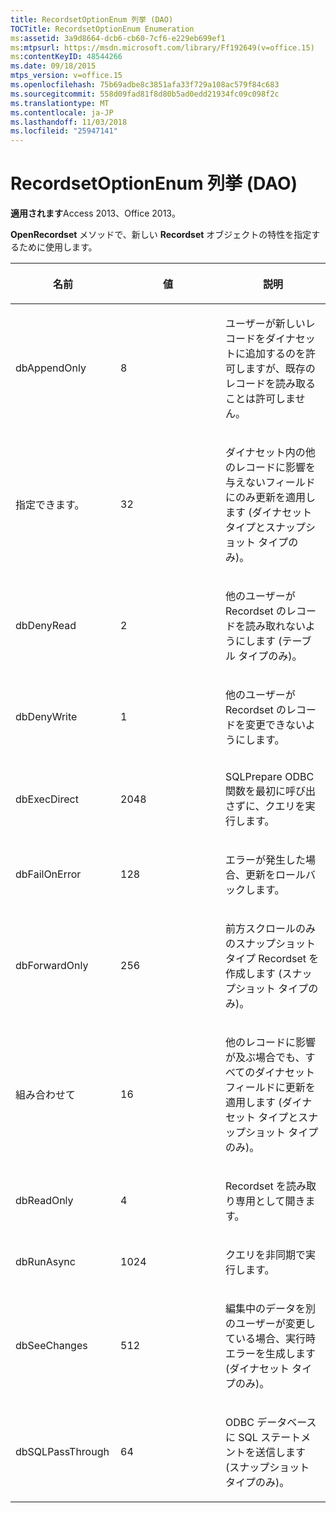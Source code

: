 ```yaml
---
title: RecordsetOptionEnum 列挙 (DAO)
TOCTitle: RecordsetOptionEnum Enumeration
ms:assetid: 3a9d8664-dcb6-cb60-7cf6-e229eb699ef1
ms:mtpsurl: https://msdn.microsoft.com/library/Ff192649(v=office.15)
ms:contentKeyID: 48544266
ms.date: 09/18/2015
mtps_version: v=office.15
ms.openlocfilehash: 75b69adbe8c3851afa33f729a108ac579f84c683
ms.sourcegitcommit: 558d09fad81f8d80b5ad0edd21934fc09c098f2c
ms.translationtype: MT
ms.contentlocale: ja-JP
ms.lasthandoff: 11/03/2018
ms.locfileid: "25947141"
---
```

# <a name="recordsetoptionenum-enumeration-dao"></a>RecordsetOptionEnum 列挙 (DAO)


**適用されます**Access 2013、Office 2013。

**OpenRecordset** メソッドで、新しい **Recordset** オブジェクトの特性を指定するために使用します。

<table>
<colgroup>
<col style="width: 33%" />
<col style="width: 33%" />
<col style="width: 33%" />
</colgroup>
<thead>
<tr class="header">
<th><p>名前</p></th>
<th><p>値</p></th>
<th><p>説明</p></th>
</tr>
</thead>
<tbody>
<tr class="odd">
<td><p>dbAppendOnly</p></td>
<td><p>8</p></td>
<td><p>ユーザーが新しいレコードをダイナセットに追加するのを許可しますが、既存のレコードを読み取ることは許可しません。</p></td>
</tr>
<tr class="even">
<td><p>指定できます。</p></td>
<td><p>32</p></td>
<td><p>ダイナセット内の他のレコードに影響を与えないフィールドにのみ更新を適用します (ダイナセット タイプとスナップショット タイプのみ)。</p></td>
</tr>
<tr class="odd">
<td><p>dbDenyRead</p></td>
<td><p>2</p></td>
<td><p>他のユーザーが Recordset のレコードを読み取れないようにします (テーブル タイプのみ)。</p></td>
</tr>
<tr class="even">
<td><p>dbDenyWrite</p></td>
<td><p>1</p></td>
<td><p>他のユーザーが Recordset のレコードを変更できないようにします。</p></td>
</tr>
<tr class="odd">
<td><p>dbExecDirect</p></td>
<td><p>2048</p></td>
<td><p>SQLPrepare ODBC 関数を最初に呼び出さずに、クエリを実行します。</p></td>
</tr>
<tr class="even">
<td><p>dbFailOnError</p></td>
<td><p> 
128 
</p></td>
<td><p>エラーが発生した場合、更新をロールバックします。</p></td>
</tr>
<tr class="odd">
<td><p>dbForwardOnly</p></td>
<td><p>256</p></td>
<td><p>前方スクロールのみのスナップショット タイプ Recordset を作成します (スナップショット タイプのみ)。</p></td>
</tr>
<tr class="even">
<td><p>組み合わせて</p></td>
<td><p>16</p></td>
<td><p>他のレコードに影響が及ぶ場合でも、すべてのダイナセット フィールドに更新を適用します (ダイナセット タイプとスナップショット タイプのみ)。</p></td>
</tr>
<tr class="odd">
<td><p>dbReadOnly</p></td>
<td><p>4</p></td>
<td><p>Recordset を読み取り専用として開きます。</p></td>
</tr>
<tr class="even">
<td><p>dbRunAsync</p></td>
<td><p>1024</p></td>
<td><p>クエリを非同期で実行します。</p></td>
</tr>
<tr class="odd">
<td><p>dbSeeChanges</p></td>
<td><p>512</p></td>
<td><p>編集中のデータを別のユーザーが変更している場合、実行時エラーを生成します (ダイナセット タイプのみ)。</p></td>
</tr>
<tr class="even">
<td><p>dbSQLPassThrough</p></td>
<td><p>64</p></td>
<td><p>ODBC データベースに SQL ステートメントを送信します (スナップショット タイプのみ)。</p></td>
</tr>
</tbody>
</table>

